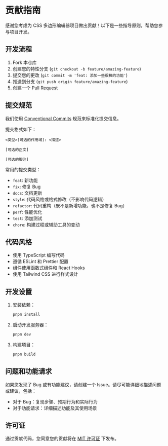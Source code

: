 # 贡献指南

感谢您考虑为 CSS 多边形编辑器项目做出贡献！以下是一些指导原则，帮助您参与项目开发。

## 开发流程

1. Fork 本仓库
2. 创建您的特性分支 (`git checkout -b feature/amazing-feature`)
3. 提交您的更改 (`git commit -m 'feat: 添加一些很棒的功能'`)
4. 推送到分支 (`git push origin feature/amazing-feature`)
5. 创建一个 Pull Request

## 提交规范

我们使用 [Conventional Commits](https://www.conventionalcommits.org/zh-hans/v1.0.0/) 规范来标准化提交信息。

提交格式如下：

```
<类型>[可选的作用域]: <描述>

[可选的正文]

[可选的脚注]
```

常用的提交类型：

- `feat`: 新功能
- `fix`: 修复 Bug
- `docs`: 文档更新
- `style`: 代码风格或格式修改（不影响代码逻辑）
- `refactor`: 代码重构（既不是新增功能，也不是修复 Bug）
- `perf`: 性能优化
- `test`: 添加测试
- `chore`: 构建过程或辅助工具的变动

## 代码风格

- 使用 TypeScript 编写代码
- 遵循 ESLint 和 Prettier 配置
- 组件使用函数式组件和 React Hooks
- 使用 Tailwind CSS 进行样式设计

## 开发设置

1. 安装依赖：

   ```bash
   pnpm install
   ```

2. 启动开发服务器：

   ```bash
   pnpm dev
   ```

3. 构建项目：
   ```bash
   pnpm build
   ```

## 问题和功能请求

如果您发现了 Bug 或有功能建议，请创建一个 Issue。请尽可能详细地描述问题或建议，包括：

- 对于 Bug：复现步骤、预期行为和实际行为
- 对于功能请求：详细描述功能及其使用场景

## 许可证

通过贡献代码，您同意您的贡献将在 [MIT 许可证](../LICENSE) 下发布。
